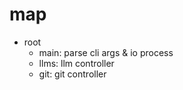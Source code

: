 # map

- root
    - main: parse cli args & io process
    - llms: llm controller
    - git: git controller


